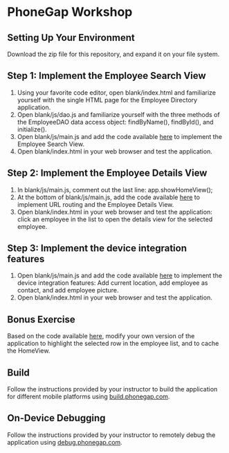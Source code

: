 # PhoneGap Workshop #

## Setting Up Your Environment ##

Download the zip file for this repository, and expand it on your file system.

## Step 1: Implement the Employee Search View ##

1. Using your favorite code editor, open blank/index.html and familiarize yourself with the single HTML page for the Employee Directory application.
1. Open blank/js/dao.js and familiarize yourself with the three methods of the EmployeeDAO data access object: findByName(), findById(), and initialize().
2. Open blank/js/main.js and add the code available [here](https://github.com/ccoenraets/phonegap-workshop/blob/master/final/js/step1.js) to implement the Employee Search View.
3. Open blank/index.html in your web browser and test the application.

## Step 2: Implement the Employee Details View ##

1. In blank/js/main.js, comment out the last line: app.showHomeView();
2. At the bottom of blank/js/main.js, add the code available [here](https://github.com/ccoenraets/phonegap-workshop/blob/master/final/js/step2.js) to implement URL routing and the Employee Details View.
2. Open blank/index.html in your web browser and test the application: click an employee in the list to open the details view for the selected employee.

## Step 3: Implement the device integration features ##

1. Open blank/js/main.js and add the code available [here](https://github.com/ccoenraets/phonegap-workshop/blob/master/final/js/step3.js) to implement the device integration features: Add current location, add employee as contact, and add employee picture.
2. Open blank/index.html in your web browser and test the application.


## Bonus Exercise ##

Based on the code available [here](https://github.com/ccoenraets/phonegap-workshop/blob/master/final/js/main.js), modify your own version of the application to highlight the selected row in the employee list, and to cache the HomeView.

## Build ##

Follow the instructions provided by your instructor to build the application for different mobile platforms using [build.phonegap.com](http://build.phonegap.com).

## On-Device Debugging ##

Follow the instructions provided by your instructor to remotely debug the application using [debug.phonegap.com](http://debug.phonegap.com).